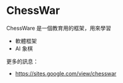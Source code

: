 # ChessWar

ChessWare 是一個教育用的框架，用來學習
* 軟體框架
* AI 象棋

更多的訊息：
* https://sites.google.com/view/chesswar
